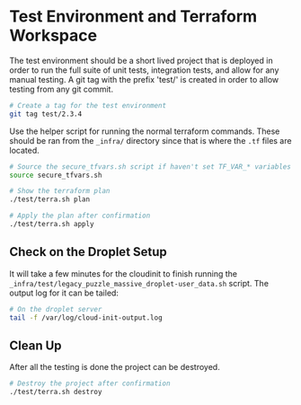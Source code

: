# Test Environment and Terraform Workspace

The test environment should be a short lived project that is deployed in order
to run the full suite of unit tests, integration tests, and allow for any manual
testing. A git tag with the prefix 'test/' is created in order to allow testing
from any git commit.

```bash
# Create a tag for the test environment
git tag test/2.3.4
```

Use the helper script for running the normal terraform commands. These should
be ran from the `_infra/` directory since that is where the `.tf` files are
located.

```bash
# Source the secure_tfvars.sh script if haven't set TF_VAR_* variables yet.
source secure_tfvars.sh

# Show the terraform plan
./test/terra.sh plan

# Apply the plan after confirmation
./test/terra.sh apply
```

## Check on the Droplet Setup

It will take a few minutes for the cloudinit to finish running the
`_infra/test/legacy_puzzle_massive_droplet-user_data.sh` script. The output log
for it can be tailed:

```bash
# On the droplet server
tail -f /var/log/cloud-init-output.log
```

## Clean Up

After all the testing is done the project can be destroyed.

```bash
# Destroy the project after confirmation
./test/terra.sh destroy
```
